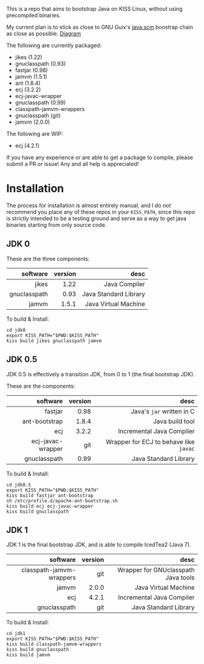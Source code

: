 This is a repo that aims to bootstrap Java on KISS Linux, without using precompiled
binaries.

My current plan is to stick as close to GNU Guix's [java.scm](https://git.savannah.gnu.org/cgit/guix.git/tree/gnu/packages/java.scm)
boostrap chain as close as possible. [Diagram](https://bootstrappable.org/images/jdk-bootstrap.png)

The following are currently packaged:
* jikes (1.22)
* gnuclasspath (0.93)
* fastjar (0.98)
* jamvm (1.5.1)
* ant (1.8.4)
* ecj (3.2.2)
* ecj-javac-wrapper
* gnuclasspath (0.99)
* classpath-jamvm-wrappers
* gnuclasspath (git)
* jamvm (2.0.0)

The following are WIP:
* ecj (4.2.1)

If you have any experience or are able to get a package to compile, please submit a PR or issue!
Any and all help is appreciated!

# Installation

The process for installation is almost entirely manual, and I do *not* recommend
you place any of these repos in your `KISS_PATH`, since this repo is strictly
intended to be a testing ground and serve as a way to get java binaries starting
from only source code.

## JDK 0

These are the three components:

software     | version | desc
--------:    |--------:|-----:
jikes        | 1.22    | Java Compiler
gnuclasspath | 0.93    | Java Standard Library
jamvm        | 1.5.1   | Java Virtual Machine

To build & Install:
```shell
cd jdk0
export KISS_PATH="$PWD:$KISS_PATH"
kiss build jikes gnuclasspath jamvm
```

## JDK 0.5

JDK 0.5 is effectively a transition JDK, from 0 to 1 (the final bootstrap JDK).

These are the components:

software          | version | desc
--------:         |--------:|-----:
fastjar           | 0.98    | Java's `jar` written in C
ant-bootstrap     | 1.8.4   | Java build tool
ecj               | 3.2.2   | Incremental Java Compiler
ecj-javac-wrapper | git     | Wrapper for ECJ to behave like `javac`
gnuclasspath      | 0.99    | Java Standard Library

To build & Install:
```shell
cd jdk0.5
export KISS_PATH="$PWD:$KISS_PATH"
kiss build fastjar ant-bootstrap
sh /etc/profile.d/apache-ant-bootstrap.sh
kiss build ecj ecj-javac-wrapper
kiss build gnuclasspath
```

## JDK 1

JDK 1 is the final bootstrap JDK, and is able to compile IcedTea2 (Java 7).

software                 | version | desc
--------:                |--------:|-----:
classpath-jamvm-wrappers | git     | Wrapper for GNUclasspath Java tools
jamvm                    | 2.0.0   | Java Virtual Machine
ecj                      | 4.2.1   | Incremental Java Compiler
gnuclasspath             | git     | Java Standard Library

To build & Install:
```shell
cd jdk1
export KISS_PATH="$PWD:$KISS_PATH"
kiss build classpath-jamvm-wrappers
kiss build gnuclasspath
kiss build jamvm
```

